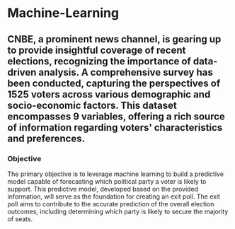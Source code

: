 # Machine-Learning

## CNBE, a prominent news channel, is gearing up to provide insightful coverage of recent elections, recognizing the importance of data-driven analysis. A comprehensive survey has been conducted, capturing the perspectives of 1525 voters across various demographic and socio-economic factors. This dataset encompasses 9 variables, offering a rich source of information regarding voters' characteristics and preferences.

### Objective
  The primary objective is to leverage machine learning to build a predictive model capable of forecasting which political party a voter is likely to support. This predictive model, developed based on the       provided information, will serve as the foundation for creating an exit poll. The exit poll aims to contribute to the accurate prediction of the overall election outcomes, including determining which party is likely to secure the majority of seats.

